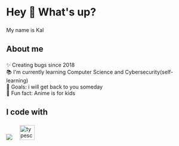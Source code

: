 <h1 align="left">Hey 👋 What's up?</h1>

###

<p align="left">My name is Kal </p>

###

<h2 align="left">About me</h2>

###

<p align="left">✨ Creating bugs since 2018<br>📚 I'm currently learning Computer Science and Cybersecurity(self-learning)<br>🎯 Goals: i will get back to you someday<br>🎲 Fun fact: Anime is for kids </p>

###

<h2 align="left">I code with</h2>

###

<div align="left">
  <img src="https://similarpng.com/python-programming-logo-on-transparent-background-png"/>
  <img width="12" />
  <img src="https://cdn.jsdelivr.net/gh/devicons/devicon/icons/typescript/typescript-original.svg" height="40" alt="typescript logo"  />
  <img width="12" />

</div>

###
